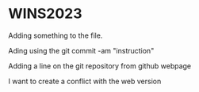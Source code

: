 # WINS2023

Adding something to the file.

Ading using the git commit -am "instruction"

Adding a line on the git repository from github webpage

I want to create a conflict with the web version
